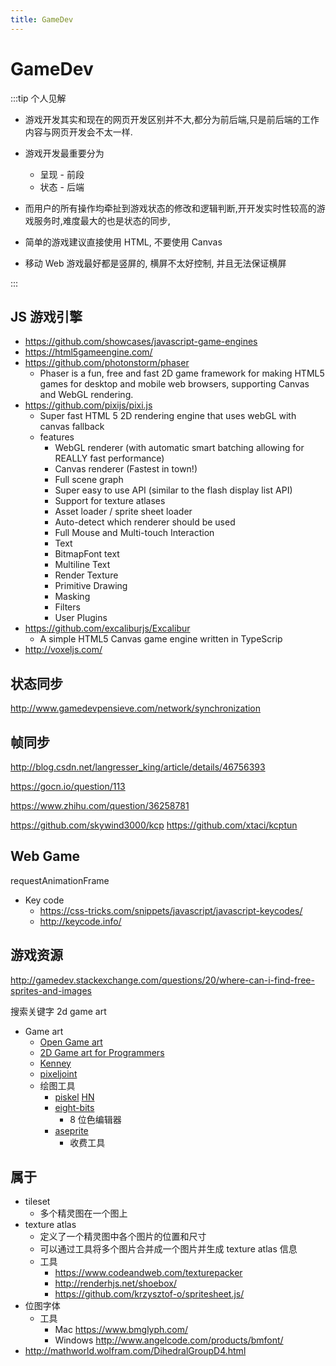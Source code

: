 ```yaml
---
title: GameDev
---
```


# GameDev

:::tip 个人见解

- 游戏开发其实和现在的网页开发区别并不大,都分为前后端,只是前后端的工作内容与网页开发会不太一样.

- 游戏开发最重要分为
  - 呈现 - 前段
  - 状态 - 后端
- 而用户的所有操作均牵扯到游戏状态的修改和逻辑判断,开开发实时性较高的游戏服务时,难度最大的也是状态的同步,

- 简单的游戏建议直接使用 HTML, 不要使用 Canvas
- 移动 Web 游戏最好都是竖屏的, 横屏不太好控制, 并且无法保证横屏

:::

## JS 游戏引擎

- https://github.com/showcases/javascript-game-engines
- https://html5gameengine.com/
- https://github.com/photonstorm/phaser
  - Phaser is a fun, free and fast 2D game framework for making HTML5 games for desktop and mobile web browsers, supporting Canvas and WebGL rendering.
- https://github.com/pixijs/pixi.js
  - Super fast HTML 5 2D rendering engine that uses webGL with canvas fallback
  - features
    - WebGL renderer (with automatic smart batching allowing for REALLY fast performance)
    - Canvas renderer (Fastest in town!)
    - Full scene graph
    - Super easy to use API (similar to the flash display list API)
    - Support for texture atlases
    - Asset loader / sprite sheet loader
    - Auto-detect which renderer should be used
    - Full Mouse and Multi-touch Interaction
    - Text
    - BitmapFont text
    - Multiline Text
    - Render Texture
    - Primitive Drawing
    - Masking
    - Filters
    - User Plugins
- https://github.com/excaliburjs/Excalibur
  - A simple HTML5 Canvas game engine written in TypeScrip
- http://voxeljs.com/

## 状态同步

http://www.gamedevpensieve.com/network/synchronization

## 帧同步

http://blog.csdn.net/langresser_king/article/details/46756393

https://gocn.io/question/113

https://www.zhihu.com/question/36258781

https://github.com/skywind3000/kcp
https://github.com/xtaci/kcptun

## Web Game

requestAnimationFrame

- Key code
  - https://css-tricks.com/snippets/javascript/javascript-keycodes/
  - http://keycode.info/

## 游戏资源

http://gamedev.stackexchange.com/questions/20/where-can-i-find-free-sprites-and-images

搜索关键字 2d game art

- Game art
  - [Open Game art](http://opengameart.org/)
  - [2D Game art for Programmers](http://www.2dgameartguru.com/)
  - [Kenney](https://kenney.itch.io/)
  - [pixeljoint](http://pixeljoint.com/)
  - 绘图工具
    - [piskel](http://www.piskelapp.com/) [HN](https://news.ycombinator.com/item?id=13539085)
    - [eight-bits](http://www.eight-bits.com/)
      - 8 位色编辑器
    - [aseprite](https://www.aseprite.org/)
      - 收费工具

## 属于

- tileset
  - 多个精灵图在一个图上
- texture atlas
  - 定义了一个精灵图中各个图片的位置和尺寸
  - 可以通过工具将多个图片合并成一个图片并生成 texture atlas 信息
  - 工具
    - https://www.codeandweb.com/texturepacker
    - http://renderhjs.net/shoebox/
    - https://github.com/krzysztof-o/spritesheet.js/
- 位图字体
  - 工具
    - Mac https://www.bmglyph.com/
    - Windows http://www.angelcode.com/products/bmfont/
- http://mathworld.wolfram.com/DihedralGroupD4.html
